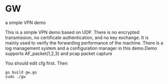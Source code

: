 # GW
a simple VPN demo

This is a simple VPN demo based on UDP. There is no encrypted transmission, no certificate authentication, and no key exchange. It is mainly used to verify the forwarding performance of the machine. There is a log management system and a configuration manager in this demo.Demo supports AF_packet(1,2,3) and pcap packet capture

You should edit cfg first.
Then
```
go build gw.go
sudo ./gw
```
